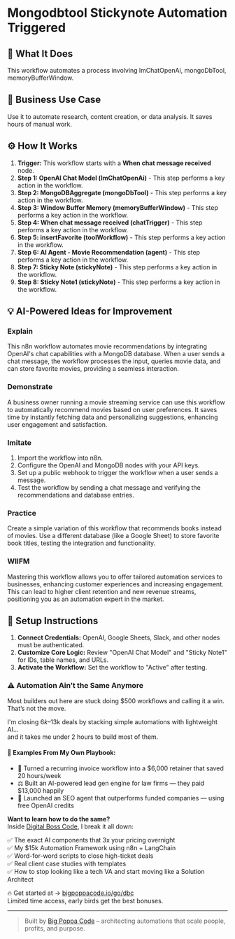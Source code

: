 # Mongodbtool Stickynote Automation Triggered

## 🚀 What It Does
This workflow automates a process involving lmChatOpenAi, mongoDbTool, memoryBufferWindow.

## 💼 Business Use Case
Use it to automate research, content creation, or data analysis. It saves hours of manual work.

## ⚙️ How It Works
1.  **Trigger:** This workflow starts with a **When chat message received** node.
2. **Step 1: OpenAI Chat Model (lmChatOpenAi)** - This step performs a key action in the workflow.
3. **Step 2: MongoDBAggregate (mongoDbTool)** - This step performs a key action in the workflow.
4. **Step 3: Window Buffer Memory (memoryBufferWindow)** - This step performs a key action in the workflow.
5. **Step 4: When chat message received (chatTrigger)** - This step performs a key action in the workflow.
6. **Step 5: insertFavorite (toolWorkflow)** - This step performs a key action in the workflow.
7. **Step 6: AI Agent - Movie Recommendation (agent)** - This step performs a key action in the workflow.
8. **Step 7: Sticky Note (stickyNote)** - This step performs a key action in the workflow.
9. **Step 8: Sticky Note1 (stickyNote)** - This step performs a key action in the workflow.

## 💡 AI-Powered Ideas for Improvement
### Explain
This n8n workflow automates movie recommendations by integrating OpenAI's chat capabilities with a MongoDB database. When a user sends a chat message, the workflow processes the input, queries movie data, and can store favorite movies, providing a seamless interaction.

### Demonstrate
A business owner running a movie streaming service can use this workflow to automatically recommend movies based on user preferences. It saves time by instantly fetching data and personalizing suggestions, enhancing user engagement and satisfaction.

### Imitate
1. Import the workflow into n8n.
2. Configure the OpenAI and MongoDB nodes with your API keys.
3. Set up a public webhook to trigger the workflow when a user sends a message.
4. Test the workflow by sending a chat message and verifying the recommendations and database entries.

### Practice
Create a simple variation of this workflow that recommends books instead of movies. Use a different database (like a Google Sheet) to store favorite book titles, testing the integration and functionality.

### WIIFM
Mastering this workflow allows you to offer tailored automation services to businesses, enhancing customer experiences and increasing engagement. This can lead to higher client retention and new revenue streams, positioning you as an automation expert in the market.

## 🔧 Setup Instructions
1. **Connect Credentials:** OpenAI, Google Sheets, Slack, and other nodes must be authenticated.
2. **Customize Core Logic:** Review "OpenAI Chat Model" and "Sticky Note1" for IDs, table names, and URLs.
3. **Activate the Workflow:** Set the workflow to "Active" after testing.

### ⚠️ Automation Ain’t the Same Anymore

Most builders out here are stuck doing $500 workflows and calling it a win.  
That’s not the move.  

I'm closing $6k–$13k deals by stacking simple automations with lightweight AI...  
and it takes me under 2 hours to build most of them.

#### 🧠 Examples From My Own Playbook:
- 🔁 Turned a recurring invoice workflow into a $6,000 retainer that saved 20 hours/week  
- ⚖️ Built an AI-powered lead gen engine for law firms — they paid $13,000 happily  
- 🚀 Launched an SEO agent that outperforms funded companies — using free OpenAI credits  

**Want to learn how to do the same?**  
Inside [Digital Boss Code](https://bigpoppacode.io/go/dbc), I break it all down:

✅ The exact AI components that 3x your pricing overnight  
✅ My $15k Automation Framework using n8n + LangChain  
✅ Word-for-word scripts to close high-ticket deals  
✅ Real client case studies with templates  
✅ How to stop looking like a tech VA and start moving like a Solution Architect  

🔥 Get started at → [bigpoppacode.io/go/dbc](https://bigpoppacode.io/go/dbc)  
Limited time access, early birds get the best bonuses.

---
> Built by [Big Poppa Code](https://bigpoppacode.io) – architecting automations that scale people, profits, and purpose.
